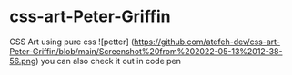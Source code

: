 # css-art-Peter-Griffin
CSS Art using pure css
![petter] (https://github.com/atefeh-dev/css-art-Peter-Griffin/blob/main/Screenshot%20from%202022-05-13%2012-38-56.png) you can also check it out in code pen
